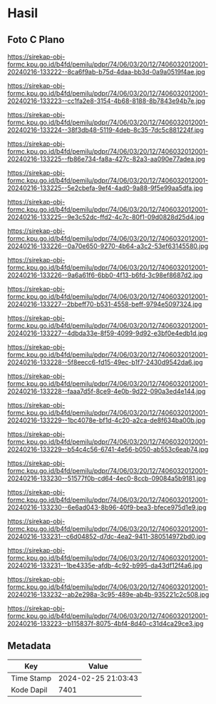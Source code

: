 # Hasil

## Foto C Plano

https://sirekap-obj-formc.kpu.go.id/b4fd/pemilu/pdpr/74/06/03/20/12/7406032012001-20240216-133222--8ca6f9ab-b75d-4daa-bb3d-0a9a0519f4ae.jpg

https://sirekap-obj-formc.kpu.go.id/b4fd/pemilu/pdpr/74/06/03/20/12/7406032012001-20240216-133223--cc1fa2e8-3154-4b68-8188-8b7843e94b7e.jpg

https://sirekap-obj-formc.kpu.go.id/b4fd/pemilu/pdpr/74/06/03/20/12/7406032012001-20240216-133224--38f3db48-5119-4deb-8c35-7dc5c881224f.jpg

https://sirekap-obj-formc.kpu.go.id/b4fd/pemilu/pdpr/74/06/03/20/12/7406032012001-20240216-133225--fb86e734-fa8a-427c-82a3-aa090e77adea.jpg

https://sirekap-obj-formc.kpu.go.id/b4fd/pemilu/pdpr/74/06/03/20/12/7406032012001-20240216-133225--5e2cbefa-9ef4-4ad0-9a88-9f5e99aa5dfa.jpg

https://sirekap-obj-formc.kpu.go.id/b4fd/pemilu/pdpr/74/06/03/20/12/7406032012001-20240216-133225--9e3c52dc-ffd2-4c7c-80f1-09d0828d25d4.jpg

https://sirekap-obj-formc.kpu.go.id/b4fd/pemilu/pdpr/74/06/03/20/12/7406032012001-20240216-133226--0a70e650-9270-4b64-a3c2-53ef63145580.jpg

https://sirekap-obj-formc.kpu.go.id/b4fd/pemilu/pdpr/74/06/03/20/12/7406032012001-20240216-133226--9a6a61f6-6bb0-4f13-b6fd-3c98ef8687d2.jpg

https://sirekap-obj-formc.kpu.go.id/b4fd/pemilu/pdpr/74/06/03/20/12/7406032012001-20240216-133227--2bbeff70-b531-4558-beff-9794e5097324.jpg

https://sirekap-obj-formc.kpu.go.id/b4fd/pemilu/pdpr/74/06/03/20/12/7406032012001-20240216-133227--4dbda33e-8f59-4099-9d92-e3bf0e4edb1d.jpg

https://sirekap-obj-formc.kpu.go.id/b4fd/pemilu/pdpr/74/06/03/20/12/7406032012001-20240216-133228--5f8eecc6-fd15-49ec-b1f7-2430d9542da6.jpg

https://sirekap-obj-formc.kpu.go.id/b4fd/pemilu/pdpr/74/06/03/20/12/7406032012001-20240216-133228--faaa7d5f-8ce9-4e0b-9d22-090a3ed4e144.jpg

https://sirekap-obj-formc.kpu.go.id/b4fd/pemilu/pdpr/74/06/03/20/12/7406032012001-20240216-133229--1bc4078e-bf1d-4c20-a2ca-de8f634ba00b.jpg

https://sirekap-obj-formc.kpu.go.id/b4fd/pemilu/pdpr/74/06/03/20/12/7406032012001-20240216-133229--b54c4c56-6741-4e56-b050-ab553c6eab74.jpg

https://sirekap-obj-formc.kpu.go.id/b4fd/pemilu/pdpr/74/06/03/20/12/7406032012001-20240216-133230--51577f0b-cd64-4ec0-8ccb-09084a5b9181.jpg

https://sirekap-obj-formc.kpu.go.id/b4fd/pemilu/pdpr/74/06/03/20/12/7406032012001-20240216-133230--6e6ad043-8b96-40f9-bea3-bfece975d1e9.jpg

https://sirekap-obj-formc.kpu.go.id/b4fd/pemilu/pdpr/74/06/03/20/12/7406032012001-20240216-133231--c6d04852-d7dc-4ea2-9411-380514972bd0.jpg

https://sirekap-obj-formc.kpu.go.id/b4fd/pemilu/pdpr/74/06/03/20/12/7406032012001-20240216-133231--1be4335e-afdb-4c92-b995-da43df12f4a6.jpg

https://sirekap-obj-formc.kpu.go.id/b4fd/pemilu/pdpr/74/06/03/20/12/7406032012001-20240216-133232--ab2e298a-3c95-489e-ab4b-935221c2c508.jpg

https://sirekap-obj-formc.kpu.go.id/b4fd/pemilu/pdpr/74/06/03/20/12/7406032012001-20240216-133223--b115837f-8075-4bf4-8d40-c31d4ca29ce3.jpg


## Metadata

| Key        | Value               |
| ---------- | ------------------- |
| Time Stamp | 2024-02-25 21:03:43 |
| Kode Dapil | 7401                |



